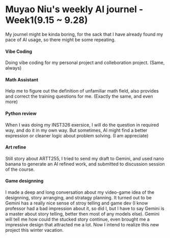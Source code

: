 # Muyao Niu's weekly AI journel - Week1(9.15 ~ 9.28)

My journel might be kinda boring, for the sack that I have already found my pace of AI usage, so there might be some repeating.

#### Vibe Coding
Doing vibe coding for my personal project and colleboration project. (Same, always)

#### Math Assistant
Help me to figure out the definition of unfamiliar math field, also provides and correct the training questions for me. (Exactly the same, and even more)

#### Python review
When I was doing my INST326 exersice, I will do the question in required way, and do it in my own way. But sometimes, AI might find a better expression or cleaner logic about problem solving. (I am appreciate)

#### Art refine
Still story about ARTT255, I tried to send my draft to Gemini, and used nano banana to generate an AI refined work, and submitted to discussion session of the course.

#### Game designning
I made a deep and long conversation about my video-game idea of the designning, story arranging, and stratagy planning. It turned out to be Gemini has a really nice sense of stroy telling and game dev (I know professor had a bad impression about it, so did I, but I have to say Gemini is a master about story telling, better then most of any models else). Gemini will tell me how could the stucked story continue, even brought me a impressive design that attracted me a lot. Now I intend to realize this new project this winter vacation.
